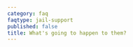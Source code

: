 ```yaml
---
category: faq
faqtype: jail-support
published: false
title: What's going to happen to them?
---
```


